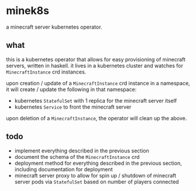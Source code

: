 # minek8s

a minecraft server kubernetes operator.

## what

this is a kubernetes operator that allows for easy provisioning of minecraft servers, written in haskell.
it lives in a kubernetes cluster and watches for `MinecraftInstance` crd instances.

upon creation / update of a `MinecraftInstance` crd instance in a namespace, it will create / update the following in that namespace:
* kubernetes `StatefulSet` with 1 replica for the minecraft server itself
* kubernetes `Service` to front the minecraft server

upon deletion of a `MinecraftInstance`, the operator will clean up the above.

## todo

* implement everything described in the previous section
* document the schema of the `MinecraftInstance` crd
* deployment method for everything described in the previous section, including documentation for deployment
* minecraft server proxy to allow for spin up / shutdown of minecraft server pods via `StatefulSet` based on number of players connected
